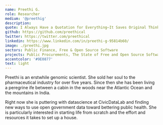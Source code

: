 ```yaml
---
name: Preethi G.
role: Researcher
medium: '@preethig'
description: 
quote: I Always Have a Quotation for Everything—It Saves Original Thinking.
github: https://github.com/preethical
twitter: https://twitter.com/preethical
linkedin: https://www.linkedin.com/in/preethi-g-95814b60/
image: ./preethi.jpg
sectors: Public Finance, Free & Open Source Software
projects: Public Procurements, The State of Free and Open Source Software in India
accentcolor: '#9E0877'
text: light
---
```


Preethi is an erstwhile genomic scientist. She sold her soul to the pharmaceutical industry for over five years. Since then she has been living a peregrine ife between a cabin in the woods near the Atlantic Ocean and the mountains in India.

Right now she is puttering with datascience at CivicDataLab and finding new ways to use open government data toward bettering public health. She is particularly interested in starting life from scratch and the effort and resources it takes to set up a house.
